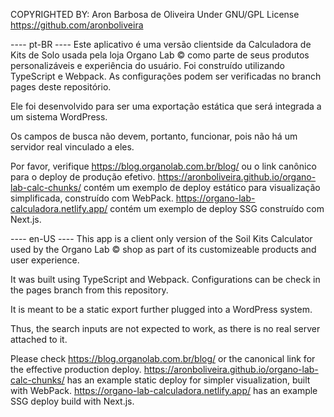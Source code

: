 COPYRIGHTED BY: Aron Barbosa de Oliveira
Under GNU/GPL License
https://github.com/aronboliveira

---- pt-BR ----
Este aplicativo é uma versão clientside da Calculadora de Kits de Solo usada pela loja Organo Lab © como parte de seus produtos personalizáveis e experiência do usuário.
Foi construído utilizando TypeScript e Webpack. As configurações podem ser verificadas no branch pages deste repositório.

Ele foi desenvolvido para ser uma exportação estática que será integrada a um sistema WordPress.

Os campos de busca não devem, portanto, funcionar, pois não há um servidor real vinculado a eles.

Por favor, verifique https://blog.organolab.com.br/blog/ ou o link canônico para o deploy de produção efetivo. https://aronboliveira.github.io/organo-lab-calc-chunks/ contém um exemplo de deploy estático para visualização simplificada, construído com WebPack. https://organo-lab-calculadora.netlify.app/ contém um exemplo de deploy SSG construído com Next.js.

---- en-US ----
This app is a client only version of the Soil Kits Calculator used by the Organo Lab © shop as part
of its customizeable products and user experience.

It was built using TypeScript and Webpack. Configurations can be check in the pages branch from this repository.

It is meant to be a static export further plugged into a WordPress system.

Thus, the search inputs are not expected to work, as there is no real server attached to it.

Please check
https://blog.organolab.com.br/blog/ or the canonical link for the effective production deploy.
https://aronboliveira.github.io/organo-lab-calc-chunks/ has an example static deploy for simpler visualization, built with WebPack.
https://organo-lab-calculadora.netlify.app/ has an example SSG deploy build with Next.js.
